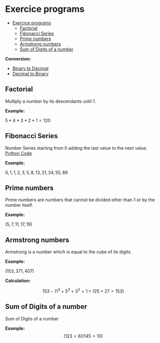 # Exercice programs

- [Exercice programs](#exercice-programs)
  - [Factorial](#factorial)
  - [Fibonacci Series](#fibonacci-series)
  - [Prime numbers](#prime-numbers)
  - [Armstrong numbers](#armstrong-numbers)
  - [Sum of Digits of a number](#sum-of-digits-of-a-number)

**Conversion:**

- [Binary to Decimal](./conversions/binary_to_decimal.py)
- [Decimal to Binary](./conversions/decimal_to_binary.py)

## Factorial

Multiply a number by its descendants until 1.

**Example:**

$5*4*3*2*1 = 120$

## Fibonacci Series

Number Series starting from 0 adding the last value to the next value. [Python Code](./fibonacci_series.py)

**Example:**

$0, 1, 1, 2, 3, 5, 8, 13, 21, 34, 55, 89$

## Prime numbers

Prime numbers are numbers that cannot be divided other than 1 or by the number itself.

**Example:**

$(5, 7,11,17,19)$

## Armstrong numbers

Armstrong is a number which is equal to the cube of its digits.

**Example:**

$(153,371,407)$

**Calculation:**

$$
153 - (1^3 + 5^3 + 3^3 = 1+ 125 + 27 =153)
$$

## Sum of Digits of a number

Sum of Digits of a number

**Example:**
$$
(123 = 6)
(145 = 10)
$$
